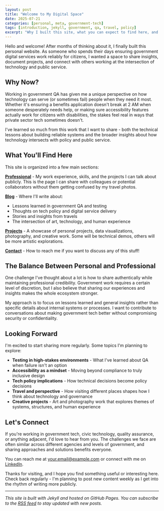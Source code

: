```yaml
---
layout: post
title: "Welcome to My Digital Space"
date: 2025-07-21
categories: [personal, meta, government-tech]
tags: [introduction, jekyll, government, qa, travel, policy]
excerpt: "Why I built this site, what you can expect to find here, and how I'm thinking about sharing insights from government tech, quality assurance, and life beyond work."
---
```


Hello and welcome! After months of thinking about it, I finally built this personal website. As someone who spends their days ensuring government digital services work reliably for citizens, I wanted a space to share insights, document projects, and connect with others working at the intersection of technology and public service.

## Why Now?

Working in government QA has given me a unique perspective on how technology can serve (or sometimes fail) people when they need it most. Whether it's ensuring a benefits application doesn't break at 2 AM when someone desperately needs help, or making sure accessibility features actually work for citizens with disabilities, the stakes feel real in ways that private sector tech sometimes doesn't.

I've learned so much from this work that I want to share - both the technical lessons about building reliable systems and the broader insights about how technology intersects with policy and public service.

## What You'll Find Here

This site is organized into a few main sections:

**[Professional](/professional)** - My work experience, skills, and the projects I can talk about publicly. This is the page I can share with colleagues or potential collaborators without them getting confused by my travel photos.

**[Blog](/blog)** - Where I'll write about:
- Lessons learned in government QA and testing
- Thoughts on tech policy and digital service delivery
- Stories and insights from travels
- The intersection of art, technology, and human experience

**[Projects](/projects)** - A showcase of personal projects, data visualizations, photography, and creative work. Some will be technical demos, others will be more artistic explorations.

**[Contact](/contact)** - How to reach me if you want to discuss any of this stuff!

## The Balance Between Personal and Professional

One challenge I've thought about a lot is how to share authentically while maintaining professional credibility. Government work requires a certain level of discretion, but I also believe that sharing our experiences and insights makes the whole ecosystem stronger.

My approach is to focus on lessons learned and general insights rather than specific details about internal systems or processes. I want to contribute to conversations about making government tech better without compromising security or confidentiality.

## Looking Forward

I'm excited to start sharing more regularly. Some topics I'm planning to explore:

- **Testing in high-stakes environments** - What I've learned about QA when failure isn't an option
- **Accessibility as a mindset** - Moving beyond compliance to truly inclusive design
- **Tech policy implications** - How technical decisions become policy decisions
- **Travel and perspective** - How visiting different places shapes how I think about technology and governance
- **Creative projects** - Art and photography work that explores themes of systems, structures, and human experience

## Let's Connect

If you're working in government tech, civic technology, quality assurance, or anything adjacent, I'd love to hear from you. The challenges we face are often similar across different agencies and levels of government, and sharing approaches and solutions benefits everyone.

You can reach me at [your.email@example.com](mailto:your.email@example.com) or connect with me on [LinkedIn](https://linkedin.com/in/yourprofile).

Thanks for visiting, and I hope you find something useful or interesting here. Check back regularly - I'm planning to post new content weekly as I get into the rhythm of writing more publicly.

---

*This site is built with Jekyll and hosted on GitHub Pages. You can subscribe to the [RSS feed](/feed.xml) to stay updated with new posts.*